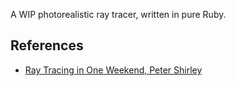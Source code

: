 A WIP photorealistic ray tracer, written in pure Ruby.

<h2>References</h2>
<ul>
    <li><a href="https://raytracing.github.io/">Ray Tracing in One Weekend, Peter Shirley</a></li>
</ul>